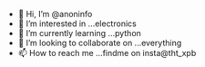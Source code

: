 - 👋 Hi, I’m @anoninfo
- 👀 I’m interested in ...electronics
- 🌱 I’m currently learning ...python
- 💞️ I’m looking to collaborate on ...everything
- 📫 How to reach me ...findme on insta@tht_xpb

<!---
anoninfo/anoninfo is a ✨ special ✨ repository because its `README.md` (this file) appears on your GitHub profile.
You can click the Preview link to take a look at your changes.
--->
